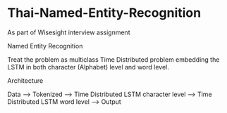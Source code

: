 # Thai-Named-Entity-Recognition
As part of Wisesight interview assignment

Named Entity Recognition

Treat the problem as multiclass Time Distributed problem embedding the LSTM in both character (Alphabet) level and word level.

Architecture 

Data --> Tokenized --> Time Distributed LSTM character level --> Time Distributed LSTM word level --> Output
